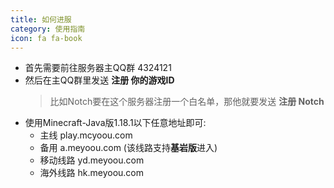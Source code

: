 ```yaml
---
title: 如何进服
category: 使用指南
icon: fa fa-book
---
```


- 首先需要前往服务器主QQ群 4324121
- 然后在主QQ群里发送 **注册 你的游戏ID**
    > 比如Notch要在这个服务器注册一个白名单，那他就要发送 **注册 Notch**
- 使用Minecraft-Java版1.18.1以下任意地址即可:
    - 主线 play.mcyoou.com
    - 备用 a.meyoou.com (该线路支持**基岩版**进入)
    - 移动线路 yd.meyoou.com
    - 海外线路 hk.meyoou.com